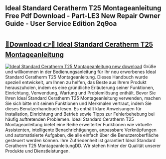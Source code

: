 ## Ideal Standard Ceratherm T25 Montageanleitung Free Pdf Download - Part-LE3 New Repair Owner Guide - User Service Edition 2q9oa

# <h2><a href="http://df8z7g.blite.top/?on=Ideal+Standard+Ceratherm+T25+Montageanleitung">🔗Download 👉🔴 Ideal Standard Ceratherm T25 Montageanleitung</a></h2>

[![Ideal Standard Ceratherm T25 Montageanleitung new download](https://i.imgur.com/lujVjoI.png)](http://df8z7g.blite.top/?on=Ideal+Standard+Ceratherm+T25+Montageanleitung)
Grüße und willkommen in der Bedienungsanleitung für Ihr neu erworbenes Ideal Standard Ceratherm T25 Montageanleitung. Dieses Handbuch wurde speziell entwickelt, um Ihnen zu helfen, das Beste aus Ihrem Produkt herauszuholen, indem es eine gründliche Erläuterung seiner Funktionen, Einrichtung, Verwendung, Wartung und Problemlösung enthält. Bevor Sie Ihren Ideal Standard Ceratherm T25 Montageanleitung verwenden, machen Sie sich bitte mit seinen Funktionen und Merkmalen vertraut, indem Sie dieses Benutzerhandbuch lesen. Es enthält klare Anweisungen für Installation, Einrichtung und Betrieb sowie Tipps zur Fehlerbehebung bei häufig auftretenden Problemen. Ideal Standard Ceratherm T25 Montageanleitung bietet eine Reihe erweiterter Funktionen wie virtuelle Assistenten, intelligente Benachrichtigungen, anpassbare Verknüpfungen und automatisierte Aufgaben, die alle einfach über die Benutzeroberfläche gesteuert werden können. Ihre Zufriedenheit ist garantiert Ideal Standard Ceratherm T25 MontageanleitungDD. Wir stehen hinter der Qualität unserer Produkte und Dienstleistungen.
